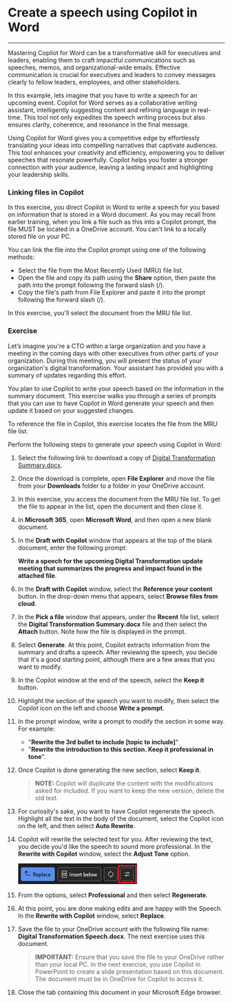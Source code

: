 
# Create a speech using Copilot in Word
---
Mastering Copilot for Word can be a transformative skill for executives and leaders, enabling them to craft impactful communications such as speeches, memos, and organizational-wide emails. Effective communication is crucial for executives and leaders to convey messages clearly to fellow leaders, employees, and other stakeholders.

In this example, lets imagine that you have to write a speech for an upcoming event. Copilot for Word serves as a collaborative writing assistant, intelligently suggesting content and refining language in real-time. This tool not only expedites the speech writing process but also ensures clarity, coherence, and resonance in the final message.

Using Copilot for Word gives you a competitive edge by effortlessly translating your ideas into compelling narratives that captivate audiences. This tool enhances your creativity and efficiency, empowering you to deliver speeches that resonate powerfully. Copilot helps you foster a stronger connection with your audience, leaving a lasting impact and highlighting your leadership skills.

### Linking files in Copilot

In this exercise, you direct Copilot in Word to write a speech for you based on information that is stored in a Word document. As you may recall from earlier training, when you link a file such as this into a Copilot prompt, the file MUST be located in a OneDrive account. You can't link to a locally stored file on your PC.

You can link the file into the Copilot prompt using one of the following methods:

 -  Select the file from the Most Recently Used (MRU) file list.
 -  Open the file and copy its path using the **Share** option, then paste the path into the prompt following the forward slash (/).
 -  Copy the file's path from File Explorer and paste it into the prompt following the forward slash (/).

In this exercise, you'll select the document from the MRU file list.

### Exercise

Let’s imagine you're a CTO within a large organization and you have a meeting in the coming days with other executives from other parts of your organization. During this meeting, you will present the status of your organization's digital transformation. Your assistant has provided you with a summary of updates regarding this effort.  

You plan to use Copilot to write your speech based on the information in the summary document. This exercise walks you through a series of prompts that you can use to have Copilot in Word generate your speech and then update it based on your suggested changes.

To reference the file in Copilot, this exercise locates the file from the MRU file list.

Perform the following steps to generate your speech using Copilot in Word:

1. Select the following link to download a copy of [Digital Transformation Summary.docx](https://go.microsoft.com/fwlink/?linkid=2277632).

2. Once the download is complete, open **File Explorer** and move the file from your **Downloads** folder to a folder in your OneDrive account.

3. In this exercise, you access the document from the MRU file list. To get the file to appear in the list, open the document and then close it.

4. In **Microsoft 365**, open **Microsoft Word**, and then open a new blank document.

5. In the **Draft with Copilot** window that appears at the top of the blank document, enter the following prompt:
    
    **Write a speech for the upcoming Digital Transformation update meeting that summarizes the progress and impact found in the attached file**.

6. In the **Draft with Copilot** window, select the **Reference your content** button. In the drop-down menu that appears, select **Browse files from cloud**.

7. In the **Pick a file** window that appears, under the **Recent** file list, select the **Digital Transformation Summary.docx** file and then select the **Attach** button. Note how the file is displayed in the prompt.

8. Select **Generate**. At this point, Copilot extracts information from the summary and drafts a speech. After reviewing the speech, you decide that it's a good starting point, although there are a few areas that you want to modify.

9. In the Copilot window at the end of the speech, select the **Keep it** button.

10. Highlight the section of the speech you want to modify, then select the Copilot icon on the left and choose **Write a prompt**.

11. In the prompt window, write a prompt to modify the section in some way. For example:

    - "**Rewrite the 3rd bullet to include [topic to include]**"
    - "**Rewrite the introduction to this section. Keep it professional in tone**".

12. Once Copilot is done generating the new section, select **Keep it**.

    > **NOTE:** Copilot will duplicate the content with the modifications asked for included. If you want to keep the new version, delete the old text.

13. For curiosity's sake, you want to have Copilot regenerate the speech. Highlight all the text in the body of the document, select the Copilot icon on the left, and then select **Auto Rewrite**.

14. Copilot will rewrite the selected text for you. After reviewing the text, you decide you'd like the speech to sound more professional. In the **Rewrite with Copilot** window, select the **Adjust Tone** option.

    ![Screenshot showing the adjust tone option in Copilot in Word.](../media/copilot-word-adjust-tone.png)

15. From the options, select **Professional** and then select **Regenerate**.

16. At this point, you are done making edits and are happy with the Speech. In the **Rewrite with Copilot** window, select **Replace**.

17. Save the file to your OneDrive account with the following file name: **Digital Transformation Speech.docx**. The next exercise uses this document.
    
    > **IMPORTANT:** Ensure that you save the file to your OneDrive rather than your local PC. In the next exercise, you use Copilot in PowerPoint to create a slide presentation based on this document. The document must be in OneDrive for Copilot to access it.

18. Close the tab containing this document in your Microsoft Edge browser.
